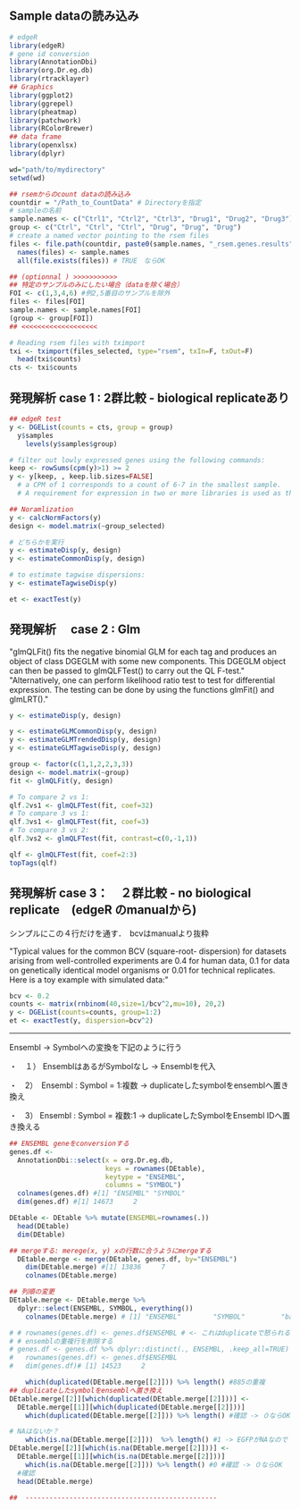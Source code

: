

## Sample dataの読み込み
```r
# edgeR
library(edgeR)
# gene id conversion
library(AnnotationDbi)
library(org.Dr.eg.db)
library(rtracklayer)
## Graphics 
library(ggplot2)
library(ggrepel)
library(pheatmap)
library(patchwork)
library(RColorBrewer)
## data frame
library(openxlsx)
library(dplyr)

wd="path/to/mydirectory"
setwd(wd)

## rsemからのcount dataの読み込み
countdir = "/Path_to_CountData" # Directoryを指定
# sampleの名前
sample.names <- c("Ctrl1", "Ctrl2", "Ctrl3", "Drug1", "Drug2", "Drug3")
group <- c("Ctrl", "Ctrl", "Ctrl", "Drug", "Drug", "Drug")
# create a named vector pointing to the rsem files
files <- file.path(countdir, paste0(sample.names, "_rsem.genes.results"))
  names(files) <- sample.names
  all(file.exists(files)) # TRUE　ならOK

## (optionnal ) >>>>>>>>>>>
## 特定のサンプルのみにしたい場合（dataを除く場合）
FOI <- c(1,3,4,6) #例2,5番目のサンプルを除外
files <- files[FOI]
sample.names <- sample.names[FOI]
(group <- group[FOI])
## <<<<<<<<<<<<<<<<<<<

# Reading rsem files with tximport
txi <- tximport(files_selected, type="rsem", txIn=F, txOut=F)
  head(txi$counts)
cts <- txi$counts
```

## 発現解析 case 1 : 2群比較 - biological replicateあり
```r
## edgeR test
y <- DGEList(counts = cts, group = group)
  y$samples
    levels(y$samples$group) 

# filter out lowly expressed genes using the following commands:
keep <- rowSums(cpm(y)>1) >= 2
y <- y[keep, , keep.lib.sizes=FALSE]
  # a CPM of 1 corresponds to a count of 6-7 in the smallest sample.
  # A requirement for expression in two or more libraries is used as the minimum number of samples in each group is two.

## Noramlization
y <- calcNormFactors(y)
design <- model.matrix(~group_selected)

# どちらかを実行
y <- estimateDisp(y, design)
y <- estimateCommonDisp(y, design)

# to estimate tagwise dispersions:
y <- estimateTagwiseDisp(y)

et <- exactTest(y)

```

## 発現解析　 case 2 : Glm
"glmQLFit() fits the negative binomial GLM for each tag and produces an object of class DGEGLM with some new components. This DGEGLM object can then be passed to glmQLFTest() to carry out the QL F-test."
"Alternatively, one can perform likelihood ratio test to test for differential expression. The testing can be done by using the functions glmFit() and glmLRT()."
```r
y <- estimateDisp(y, design)

y <- estimateGLMCommonDisp(y, design)
y <- estimateGLMTrendedDisp(y, design)
y <- estimateGLMTagwiseDisp(y, design)

group <- factor(c(1,1,2,2,3,3))
design <- model.matrix(~group)
fit <- glmQLFit(y, design)

# To compare 2 vs 1:
qlf.2vs1 <- glmQLFTest(fit, coef=32)
# To compare 3 vs 1:
qlf.3vs1 <- glmQLFTest(fit, coef=3)
# To compare 3 vs 2:
qlf.3vs2 <- glmQLFTest(fit, contrast=c(0,-1,1))

qlf <- glmQLFTest(fit, coef=2:3)
topTags(qlf)

```
## 発現解析 case 3：　２群比較 - no biological replicate　(edgeR のmanualから)
シンプルにこの４行だけを通す．　bcvはmanualより抜粋

"Typical values for the common BCV (square-root- dispersion) for datasets arising from well-controlled experiments are 0.4 for human data, 0.1 for data on genetically identical model organisms or 0.01 for technical replicates. Here is a toy example with simulated data:"


```r
bcv <- 0.2
counts <- matrix(rnbinom(40,size=1/bcv^2,mu=10), 20,2)
y <- DGEList(counts=counts, group=1:2)
et <- exactTest(y, dispersion=bcv^2)
```


------------------------------------------------
Ensembl -> Symbolへの変換を下記のように行う

・　１） EnsemblはあるがSymbolなし -> Ensemblを代入

・　2）　Ensembl : Symbol = 1:複数 -> duplicateしたsymbolをensemblへ置き換え

・　3） Ensembl : Symbol = 複数:1  -> duplicateしたSymbolをEnsembl IDへ置き換える


```r
## ENSEMBL geneをconversionする 
genes.df <- 
  AnnotationDbi::select(x = org.Dr.eg.db,
                        keys = rownames(DEtable),
                        keytype = "ENSEMBL",
                        columns = "SYMBOL") 
  colnames(genes.df) #[1] "ENSEMBL" "SYMBOL" 
  dim(genes.df) #[1] 14673     2

DEtable <- DEtable %>% mutate(ENSEMBL=rownames(.))
  head(DEtable)
  dim(DEtable)

## mergeする: merege(x, y) xの行数に合うようにmergeする
  DEtable.merge <- merge(DEtable, genes.df, by="ENSEMBL")
    dim(DEtable.merge) #[1] 13836     7
    colnames(DEtable.merge)

## 列順の変更  
DEtable.merge <- DEtable.merge %>% 
  dplyr::select(ENSEMBL, SYMBOL, everything())
    colnames(DEtable.merge) # [1] "ENSEMBL"        "SYMBOL"         "baseMean"       "log2FoldChange" "lfcSE"          "stat"           "pvalue"        "padj -> OK

# # rownames(genes.df) <- genes.df$ENSEMBL # <- これはduplicateで怒られる．．．
# # ensemblの重複行を削除する
# genes.df <- genes.df %>% dplyr::distinct(., ENSEMBL, .keep_all=TRUE)
#   rownames(genes.df) <- genes.df$ENSEMBL
#   dim(genes.df)# [1] 14523     2

    which(duplicated(DEtable.merge[[2]])) %>% length() #885の重複
## duplicateしたsymbolをensemblへ置き換え
DEtable.merge[[2]][which(duplicated(DEtable.merge[[2]]))] <- 
  DEtable.merge[[1]][which(duplicated(DEtable.merge[[2]]))]
    which(duplicated(DEtable.merge[[2]])) %>% length() #確認 -> ０ならOK

# NAはないか？
    which(is.na(DEtable.merge[[2]]))  %>% length() #1 -> EGFPがNAなので NAにENSEMBLを入れておく
DEtable.merge[[2]][which(is.na(DEtable.merge[[2]]))] <- 
  DEtable.merge[[1]][which(is.na(DEtable.merge[[2]]))]
    which(is.na(DEtable.merge[[2]])) %>% length() #0 #確認 -> ０ならOK
  #確認
  head(DEtable.merge)

##  ------------------------------------------------

```
